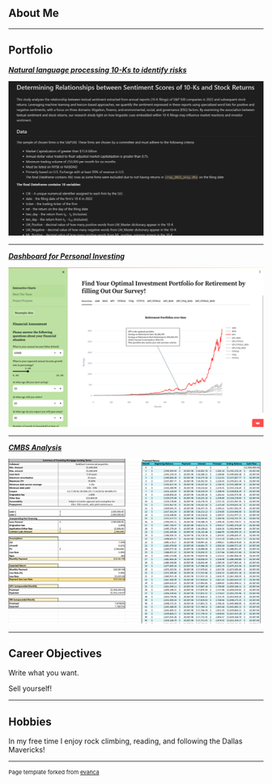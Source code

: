 ## About Me

<!-- Upload your own photo and change the path -->

---

## Portfolio

<!-- You can link to other websites, PDFs in this repo, and other pages in this repo -->

_**[Natural language processing 10-Ks to identify risks](report/report.md)**_


<img src="images/midterm_preview.png?raw=true"/>

---

_**[Dashboard for Personal Investing](https://github.com/justinreed23/Older-Smarter-Richer)**_

<img src="images/final_project.png?raw=true"/>

---

_**[CMBS Analysis](https://docs.google.com/spreadsheets/d/1tY39zP4y5nhT6FaoxKuNhOq1p1Mw3gwI/edit?usp=sharing&ouid=109519357807786670026&rtpof=true&sd=true)**_

<img src="images/cmo_preview.png?raw=true"/>

---

## Career Objectives

Write what you want. 

Sell yourself!

---

## Hobbies

In my free time I enjoy rock climbing, reading, and following the Dallas Mavericks!

---
<p style="font-size:11px">Page template forked from <a href="https://github.com/evanca/quick-portfolio">evanca</a></p>
<!-- Remove above link if you don't want to attibute -->
